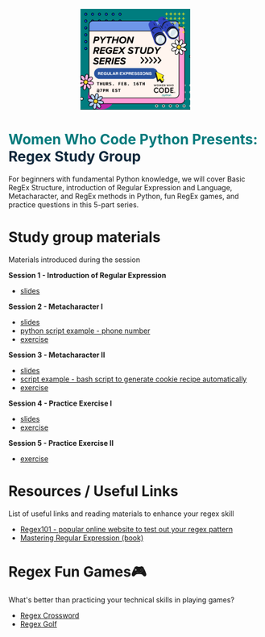 <p align="center"><img height="200" src="imgs/sch_-_python_regex_series.png"></p>  

# <span style="color:#007a7c" size=12><b>Women Who Code Python Presents: </b></span><br>__<span style="color:#0f283c">Regex Study Group</span>__  


For beginners with fundamental Python knowledge, we will cover Basic RegEx Structure, introduction of Regular Expression and Language, Metacharacter, and RegEx methods in Python, fun RegEx games, and practice questions in this 5-part series.


# Study group materials  
Materials introduced during the session

__Session 1 - Introduction of Regular Expression__  
* [slides](/slides/Regex%20Workshop%20Series%20-%20Session%201.pdf)  

__Session 2 - Metacharacter I__  
* [slides](/slides/Regex%20Workshop%20Series%20-%20Session%202.pdf)  
* [python script example - phone number](/examples/ses2_regex_phone.py)  
* [exercise](/exercises/Regex%20Workshop%20Series%20-%20Session%202%20-%20practice%20exercises%20v2.pdf)  


__Session 3 - Metacharacter II__  
* [slides](/slides/Regex%20Workshop%20Series%20-%20Session%203.pdf)  
* [script example - bash script to generate cookie recipe automatically](examples/sec3_changeportion.sh)  
* [exercise](/exercises/Regex%20Workshop%20Series%20-%20Session%203%20-%20practice%20exercises.pdf)  

__Session 4 - Practice Exercise I__  
* [slides](/slides/Regex%20Workshop%20Series%20-%20Session%204.pdf)  
* [exercise](/exercises/WWCodePyRegex_html.ipynb)

__Session 5 - Practice Exercise II__  
* [exercise](/exercises/WWCodePyRegex_twitter.ipynb)



# Resources / Useful Links  
List of useful links and reading materials to enhance your regex skill  
* [Regex101 - popular online website to test out your regex pattern](https://regex101.com/)  
* [Mastering Regular Expression (book)](https://www.oreilly.com/library/view/mastering-regular-expressions/0596528124/)



# Regex Fun Games:video_game:  
What's better than practicing your technical skills in playing games?
* [Regex Crossword](https://regexcrossword.com/)  
* [Regex Golf](https://alf.nu/RegexGolf?world=regex&level=r00)  
